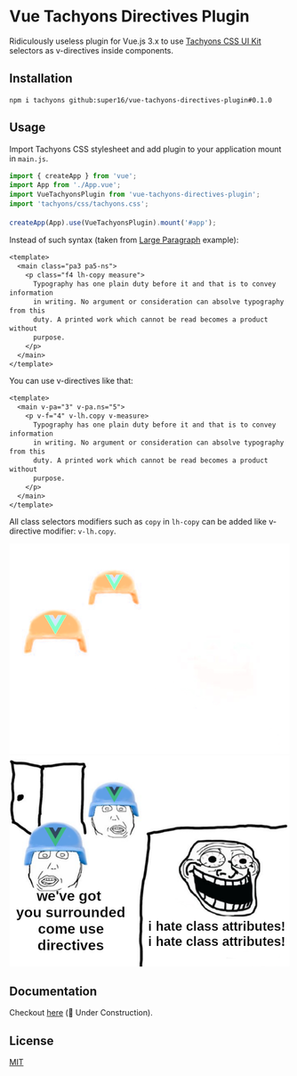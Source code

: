 # Vue Tachyons Directives Plugin

Ridiculously useless plugin for Vue.js 3.x to use
[Tachyons CSS UI Kit](https://tachyons.io/) selectors as v-directives
inside components.

## Installation

```shell
npm i tachyons github:super16/vue-tachyons-directives-plugin#0.1.0
```

## Usage

Import Tachyons CSS stylesheet and add plugin to your application mount in `main.js`.

```js
import { createApp } from 'vue';
import App from './App.vue';
import VueTachyonsPlugin from 'vue-tachyons-directives-plugin';
import 'tachyons/css/tachyons.css';

createApp(App).use(VueTachyonsPlugin).mount('#app');
```

Instead of such syntax (taken from
[Large Paragraph](https://tachyons.io/components/text/large-paragraph/index.html)
example):

```vue
<template>
  <main class="pa3 pa5-ns">
    <p class="f4 lh-copy measure">
      Typography has one plain duty before it and that is to convey information
      in writing. No argument or consideration can absolve typography from this
      duty. A printed work which cannot be read becomes a product without
      purpose.
    </p>
  </main>
</template>
```

You can use v-directives like that:

```vue
<template>
  <main v-pa="3" v-pa.ns="5">
    <p v-f="4" v-lh.copy v-measure>
      Typography has one plain duty before it and that is to convey information
      in writing. No argument or consideration can absolve typography from this
      duty. A printed work which cannot be read becomes a product without
      purpose.
    </p>
  </main>
</template>
```

All class selectors modifiers such as `copy` in `lh-copy` can be added like v-directive modifier: `v-lh.copy`.

![Stupid picture](docs/public/stupid-picture-dark.png#gh-dark-mode-only)
![Stupid picture](docs/public/stupid-picture.png#gh-light-mode-only)

## Documentation

Checkout [here](https://super16.github.io/vue-tachyons-directives-plugin/) (🚧 Under Construction).

## License

[MIT](./LICENSE)
